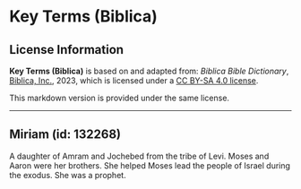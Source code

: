 # Key Terms (Biblica)

## License Information

**Key Terms (Biblica)** is based on and adapted from: _Biblica Bible Dictionary_, [Biblica, Inc.](https://www.biblica.com/), 2023, which is licensed under a [CC BY-SA 4.0 license](https://creativecommons.org/licenses/by-sa/4.0/legalcode.en).

This markdown version is provided under the same license.



--------------------------------

## Miriam (id: 132268)

A daughter of Amram and Jochebed from the tribe of Levi. Moses and Aaron were her brothers. She helped Moses lead the people of Israel during the exodus. She was a prophet.


